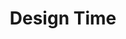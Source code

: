 ---
title: Design Time
page_title: Design Time | Navigation View
description: The navigation view control provides a collapsible navigation pane that helps implement the hamburger menu pattern and automatically adapts the pane's display mode to different control sizes.
slug: winforms/pageview/navigationview-design-time
tags: navigation, view, hamburger
published: True
position: 2
---